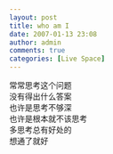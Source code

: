 ```yaml
---
layout: post
title: who am I
date: 2007-01-13 23:08
author: admin
comments: true
categories: [Live Space]
---
```

<div>常常思考这个问题</div>
<div>没有得出什么答案</div>
<div>也许是思考不够深</div>
<div>也许是根本就不该思考</div>
<div>多思考总有好处的</div>
<div>想通了就好</div>

